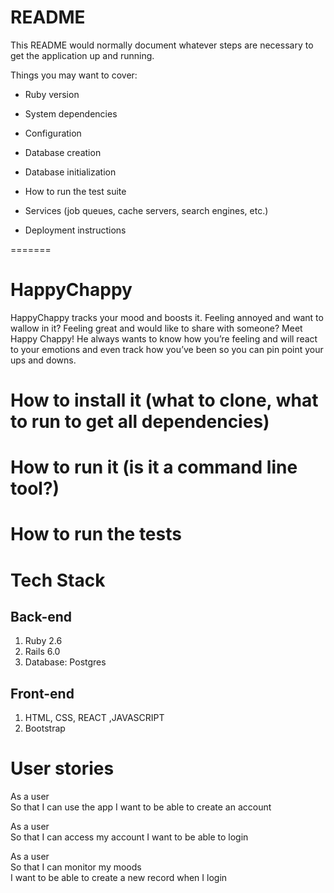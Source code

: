 
# README

This README would normally document whatever steps are necessary to get the
application up and running.

Things you may want to cover:

* Ruby version

* System dependencies

* Configuration

* Database creation

* Database initialization

* How to run the test suite

* Services (job queues, cache servers, search engines, etc.)

* Deployment instructions

=======
# HappyChappy
HappyChappy tracks your mood and boosts it.
Feeling annoyed and want to wallow in it? Feeling great and would like to share with someone? Meet Happy Chappy! He always wants to know how you’re feeling and will react to your emotions and even track how you’ve been so you can pin point your ups and downs.

# How to install it (what to clone, what to run to get all dependencies) # 

# How to run it (is it a command line tool?) #

# How to run the tests #

# Tech Stack #

## Back-end ##
1. Ruby 2.6
2. Rails 6.0
3. Database: Postgres

## Front-end ##

1. HTML, CSS, REACT ,JAVASCRIPT
2. Bootstrap

# User stories #  

As a user   
So that I can use the app
I want to be able to create an account  

As a user  
So that I can access my account
I want to be able to login  

As a user  
So that I can monitor my moods  
I want to be able to create a new record when I login

